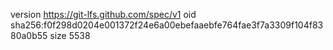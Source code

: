 version https://git-lfs.github.com/spec/v1
oid sha256:f0f298d0204e001372f24e6a00ebefaaebfe764fae3f7a3309f104f8380a0b55
size 5538
